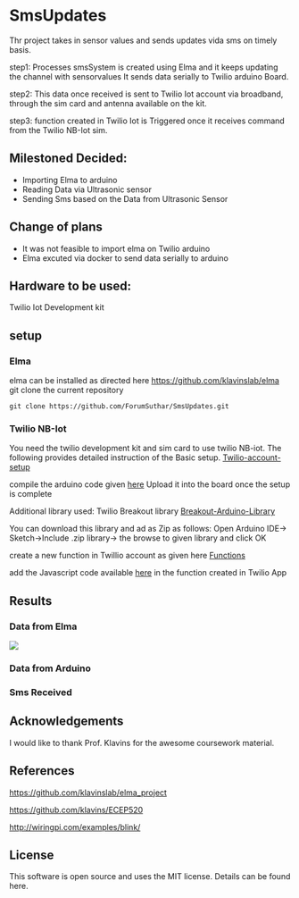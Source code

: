 # SmsUpdates

Thr project takes in sensor values and sends updates vida sms on timely basis.

step1:
Processes smsSystem is created using Elma and it keeps updating the channel with sensorvalues
It sends data serially to Twilio arduino Board.

step2:
This data once received is sent to Twilio Iot account via broadband, through the sim card and antenna available on the kit.

step3:
function created in Twilio Iot is Triggered once it receives command from the Twilio NB-Iot sim.

## Milestoned Decided:

* Importing Elma to arduino
* Reading Data via Ultrasonic sensor
* Sending Sms based on the Data from Ultrasonic Sensor

## Change of plans

* It was not feasible to import elma on Twilio arduino
* Elma excuted via docker to send data serially to arduino

## Hardware to be used:
Twilio Iot Development kit

## setup

### Elma

elma can be installed as directed here https://github.com/klavinslab/elma
git clone the current repository


```
git clone https://github.com/ForumSuthar/SmsUpdates.git
```


### Twilio NB-Iot


You need the twilio development kit and sim card to use twilio NB-iot.
The following provides detailed instruction of the Basic setup.
[Twilio-account-setup](https://www.twilio.com/docs/wireless/tutorials/apn-configuration)


compile the arduino code given [here](https://github.com/ForumSuthar/SmsUpdates/tree/master/arduino)
Upload it into the board once the setup is complete


Additional library used: Twilio Breakout library
[Breakout-Arduino-Library](https://github.com/twilio/Breakout_Arduino_Library)


You can download this library and ad as Zip as follows:
Open Arduino IDE-> Sketch->Include .zip library-> the browse to given library and click OK

create a new function in Twillio account as given here [Functions](https://www.twilio.com/docs/runtime/functions)

add the Javascript code available [here](https://github.com/ForumSuthar/SmsUpdates/tree/master/Twilio) in the function created in Twilio App

## Results

### Data from Elma 
![](https://github.com/ForumSuthar/SmsUpdates/blob/master/Images/Console.JPG)

### Data from Arduino


### Sms Received


## Acknowledgements
I would like to thank Prof. Klavins for the awesome coursework material.

## References
https://github.com/klavinslab/elma_project

https://github.com/klavins/ECEP520

http://wiringpi.com/examples/blink/

## License
This software is open source and uses the MIT license. Details can be found here.





